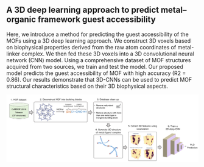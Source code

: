 ## A 3D deep learning approach to predict metal–organic framework guest accessibility

Here, we introduce a method for predicting the guest accessibility of the MOFs using a 3D deep learning approach. We construct 3D voxels based on biophysical properties derived from the raw atom coordinates of metal-linker complex. We then fed these 3D voxels into a 3D convolutional neural network (CNN) model. Using a comprehensive dataset of MOF structures acquired from two sources, we train and test the model. Our proposed model predicts the guest accessibility of MOF with high accuracy (R2 = 0.86). Our results demonstrate that 3D-CNNs can be used to predict MOF structural characteristics based on their 3D biophysical aspects.

![mof_lpd_pipeline](https://github.com/ClinicalAI/MOF_LPD_Prediction/blob/main/MOF_LPD.png)
